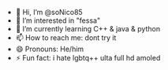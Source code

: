 - 👋 Hi, I’m @soNico85
- 👀 I’m interested in "fessa"
- 🌱 I’m currently learning C++ & java & python
- 📫 How to reach me: dont try it
- 😄 Pronouns: He/him
- ⚡ Fun fact: i hate lgbtq++ ulta full hd amoled
